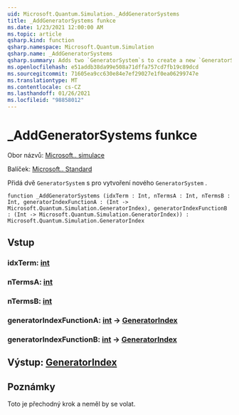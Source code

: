 ```yaml
---
uid: Microsoft.Quantum.Simulation._AddGeneratorSystems
title: _AddGeneratorSystems funkce
ms.date: 1/23/2021 12:00:00 AM
ms.topic: article
qsharp.kind: function
qsharp.namespace: Microsoft.Quantum.Simulation
qsharp.name: _AddGeneratorSystems
qsharp.summary: Adds two `GeneratorSystem`s to create a new `GeneratorSystem`.
ms.openlocfilehash: e51addb38da99e508a71dffa757cd7fb19c89dcd
ms.sourcegitcommit: 71605ea9cc630e84e7ef29027e1f0ea06299747e
ms.translationtype: MT
ms.contentlocale: cs-CZ
ms.lasthandoff: 01/26/2021
ms.locfileid: "98858012"
---
```

# <a name="_addgeneratorsystems-function"></a>_AddGeneratorSystems funkce

Obor názvů: [Microsoft.. simulace](xref:Microsoft.Quantum.Simulation)

Balíček: [Microsoft.. Standard](https://nuget.org/packages/Microsoft.Quantum.Standard)


Přidá dvě `GeneratorSystem` s pro vytvoření nového `GeneratorSystem` .

```qsharp
function _AddGeneratorSystems (idxTerm : Int, nTermsA : Int, nTermsB : Int, generatorIndexFunctionA : (Int -> Microsoft.Quantum.Simulation.GeneratorIndex), generatorIndexFunctionB : (Int -> Microsoft.Quantum.Simulation.GeneratorIndex)) : Microsoft.Quantum.Simulation.GeneratorIndex
```


## <a name="input"></a>Vstup

### <a name="idxterm--int"></a>idxTerm: [int](xref:microsoft.quantum.lang-ref.int)




### <a name="ntermsa--int"></a>nTermsA: [int](xref:microsoft.quantum.lang-ref.int)




### <a name="ntermsb--int"></a>nTermsB: [int](xref:microsoft.quantum.lang-ref.int)




### <a name="generatorindexfunctiona--int---generatorindex"></a>generatorIndexFunctionA: [int](xref:microsoft.quantum.lang-ref.int) -> [GeneratorIndex](xref:Microsoft.Quantum.Simulation.GeneratorIndex)




### <a name="generatorindexfunctionb--int---generatorindex"></a>generatorIndexFunctionB: [int](xref:microsoft.quantum.lang-ref.int) -> [GeneratorIndex](xref:Microsoft.Quantum.Simulation.GeneratorIndex)





## <a name="output--generatorindex"></a>Výstup: [GeneratorIndex](xref:Microsoft.Quantum.Simulation.GeneratorIndex)



## <a name="remarks"></a>Poznámky

Toto je přechodný krok a neměl by se volat.